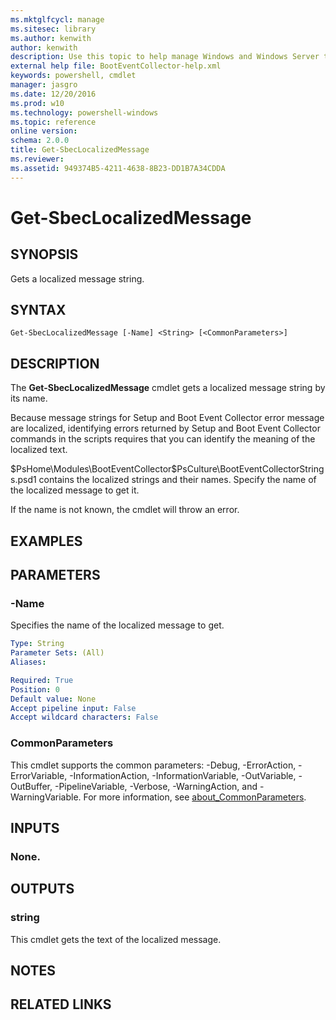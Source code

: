 ```yaml
---
ms.mktglfcycl: manage
ms.sitesec: library
ms.author: kenwith
author: kenwith
description: Use this topic to help manage Windows and Windows Server technologies with Windows PowerShell.
external help file: BootEventCollector-help.xml
keywords: powershell, cmdlet
manager: jasgro
ms.date: 12/20/2016
ms.prod: w10
ms.technology: powershell-windows
ms.topic: reference
online version: 
schema: 2.0.0
title: Get-SbecLocalizedMessage
ms.reviewer:
ms.assetid: 949374B5-4211-4638-8B23-DD1B7A34CDDA
---
```


# Get-SbecLocalizedMessage

## SYNOPSIS
Gets a localized message string.

## SYNTAX

```
Get-SbecLocalizedMessage [-Name] <String> [<CommonParameters>]
```

## DESCRIPTION
The **Get-SbecLocalizedMessage** cmdlet gets a localized message string by its name.

Because message strings for Setup and Boot Event Collector error message are localized, identifying errors returned by Setup and Boot Event Collector commands in the scripts requires that you can identify the meaning of the localized text.

$PsHome\Modules\BootEventCollector\$PsCulture\BootEventCollectorStrings.psd1 contains the localized strings and their names.
Specify the name of the localized message to get it.

If the name is not known, the cmdlet will throw an error.

## EXAMPLES


## PARAMETERS

### -Name
Specifies the name of the localized message to get.

```yaml
Type: String
Parameter Sets: (All)
Aliases: 

Required: True
Position: 0
Default value: None
Accept pipeline input: False
Accept wildcard characters: False
```

### CommonParameters
This cmdlet supports the common parameters: -Debug, -ErrorAction, -ErrorVariable, -InformationAction, -InformationVariable, -OutVariable, -OutBuffer, -PipelineVariable, -Verbose, -WarningAction, and -WarningVariable. For more information, see [about_CommonParameters](http://go.microsoft.com/fwlink/?LinkID=113216).

## INPUTS

### None.

## OUTPUTS

### string
This cmdlet gets the text of the localized message.

## NOTES

## RELATED LINKS

